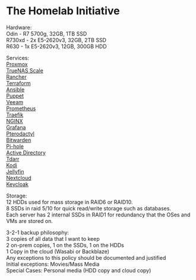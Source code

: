 # The Homelab Initiative
Hardware:  
           Odin - R7 5700g, 32GB, 1TB SSD  
           R730xd - 2x E5-2620v3, 32GB, 2TB SSD  
           R630 - 1x E5-2620v3, 12GB, 300GB HDD  

Services:  
           [Proxmox](https://www.proxmox.com/en/)  
           [TrueNAS Scale](https://www.truenas.com/truenas-scale/)  
           [Rancher](https://rancher.com/)  
           [Terraform](https://www.terraform.io/)  
           [Ansible](https://www.ansible.com/)  
           [Puppet](https://puppet.com/)  
           [Veeam](https://www.veeam.com/)  
           [Prometheus](https://prometheus.io/)  
           [Traefik](https://traefik.io/)  
           [NGINX](https://www.nginx.com/)  
           [Grafana](https://grafana.com/)  
           [Pterodactyl](https://pterodactyl.io/)  
           [Bitwarden](https://bitwarden.com/)  
           [Pi-hole](https://pi-hole.net/)  
           [Active Directory](https://docs.microsoft.com/en-us/windows-server/identity/ad-ds/get-started/virtual-dc/active-directory-domain-services-overview)  
           [Tdarr](https://tdarr.io/)  
           [Kodi](https://kodi.tv/)  
           [Jellyfin](https://jellyfin.org/)  
           [Nextcloud](https://nextcloud.com/)  
           [Keycloak](https://www.keycloak.org/)  

Storage:  
           12 HDDs used for mass storage in RAID6 or RAID10.  
           8 SSDs in raid 5/10 for quick read/write storage such as databases.  
           Each server has 2 internal SSDs in RAID1 for redundancy that the OSes and VMs are stored on.  

3-2-1 backup philosophy:  
           3 copies of all data that I want to keep  
           2 on-prem copies, 1 on the SSDs, 1 on the HDDs  
           1 Copy in the cloud (Wasabi or Backblaze)  
           Any exceptions to this policy should be documented and justified  
           Initial exceptions: Movies/Mass Media  
           Special Cases: Personal media (HDD copy and cloud copy)
